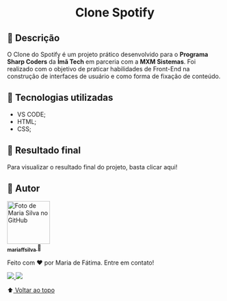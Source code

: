 <h1 align="center" id="clone-spotify"> Clone Spotify</h1>

<p align="center">

## :memo: Descrição

O Clone do Spotify é um projeto prático desenvolvido para o **Programa Sharp Coders** da **Ímã Tech** em parceria com a **MXM Sistemas**. Foi realizado com o objetivo de praticar habilidades de Front-End na construção de interfaces de usuário e como forma de fixação de conteúdo. 

## :wrench: Tecnologias utilizadas

* VS CODE;
* HTML;
* CSS;


## :rocket: Resultado final
Para visualizar o resultado final do projeto, basta clicar aqui! 


## :wave: Autor

<a href="http://github.com/mariffsilva">
<img src="https://avatars.githubusercontent.com/u/75706841?v=4" width="100px;" alt="Foto de Maria Silva no GitHub"/><br>
<sub>
<b>mariaffsilva</b>
</sub>  
</a>
🌼

<p> Feito com ❤️ por Maria de Fátima. Entre em contato!</p> 
<a href ="mailto:fatima.maria12@gmail.com">
<img src="https://img.shields.io/badge/Gmail-D14836?style=for-the-badge&logo=gmail&logoColor=white"/>
</a>
<a href ="https://www.linkedin.com/in/mariaffsilva/">
<img src="https://img.shields.io/badge/LinkedIn-0077B5?style=for-the-badge&logo=linkedin&logoColor=white"/>
</a>

:arrow_up:[ Voltar ao topo](#cardapio-natujuice)<br>

